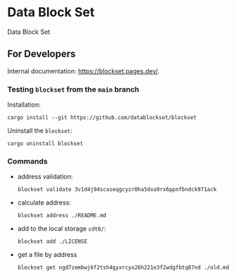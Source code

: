 # Data Block Set

Data Block Set

## For Developers

Internal documentation: https://blockset.pages.dev/.

### Testing `blockset` from the `main` branch

Installation:

```console
cargo install --git https://github.com/datablockset/blockset
```

Uninstall the `blockset`:

```console
cargo uninstall blockset
```

### Commands

- address validation:
  ```console
  blockset validate 3v1d4j94scaseqgcyzr0ha5dxa9rx6ppnfbndck971ack
  ```
- calculate address:
  ```console
  blockset address ./README.md
  ```
- add to the local storage `cdt0/`:
  ```console
  blockset add ./LICENSE
  ```
- get a file by address
  ```console
  blockset get ngd7zembwj6f2tsh4gyxrcyx26h221e3f2wdgfbtq87nd ./old.md
  ```
